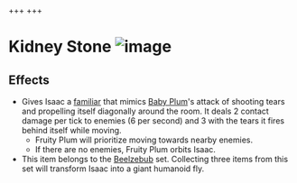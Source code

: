 +++
+++

 # Kidney Stone ![image](/image/Kidney_Stone.png) 


Effects
---------


* Gives Isaac a [familiar](/wiki/Familiar "Familiar") that mimics [Baby Plum](/wiki/Baby_Plum "Baby Plum")'s attack of shooting tears and propelling itself diagonally around the room. It deals 2 contact damage per tick to enemies (6 per second) and 3 with the tears it fires behind itself while moving.
	+ Fruity Plum will prioritize moving towards nearby enemies.
	+ If there are no enemies, Fruity Plum orbits Isaac.
* This item belongs to the [Beelzebub](/wiki/Beelzebub "Beelzebub") set. Collecting three items from this set will transform Isaac into a giant humanoid fly.


